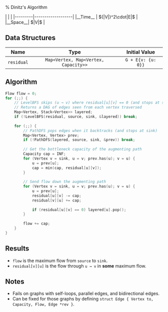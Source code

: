 % Dinitz's Algorithm

<div class="no-stretch">
|         |                   |
|---------|-------------------|
|__Time__ | ${|V|}^2\cdot|E|$ |
|__Space__| $|V|$             |
</div>

## Data Structures

| Name       | Type                                 | Initial Value      |
|:----------:|:------------------------------------:|:------------------:|
| `residual` | `Map<Vertex, Map<Vertex, Capacity>>` | `G + E{v: {u: 0}}` |

## Algorithm

```c++
Flow flow = 0;
for (;;) {
    // LevelBFS skips (u → v) where residual[u][v] == 0 (and stops at sink)
    // Returns a DAG of edges seen from each vertex traversed
    Map<Vertex, Stack<Vertex>> layered;
    if (!LevelBFS(residual, source, sink, &layered)) break;
    
    for (;;) {
        // PathDFS pops edges when it backtracks (and stops at sink)
        Map<Vertex, Vertex> prev;
        if (!PathDFS(layered, source, sink, &prev)) break;
        
        // Get the bottleneck capacity of the augmenting path
        Capacity cap = INF;
        for (Vertex v = sink, u = v; prev.has(u); v = u) {
            u = prev[u];
            cap = min(cap, residual[u][v]);
        }
        
        // Send flow down the augmenting path
        for (Vertex v = sink, u = v; prev.has(u); v = u) {
            u = prev[u];
            residual[u][v] -= cap;
            residual[v][u] += cap;
            
            if (residual[u][v] == 0) layered[u].pop();
        }
        
        flow += cap;
    }
}
```

## Results

- `flow` is the maximum flow from `source` to `sink`.
- `residual[v][u]` is the flow through `u → v` in **some** maximum flow.

## Notes

- Fails on graphs with self-loops, parallel edges, and bidirectional edges.
- Can be fixed for those graphs by defining `struct Edge { Vertex to, Capacity, Flow, Edge *rev }`.
